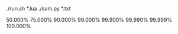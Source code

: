 ./run.sh *.lua
./sum.py *.txt


 50.000%
 75.000%
 90.000%
 99.000%
 99.900%
 99.990%
 99.999%
100.000%